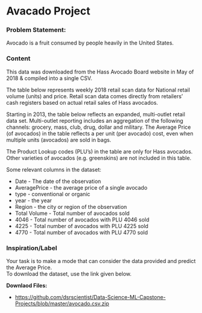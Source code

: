 # Avacado Project
### Problem Statement:
Avocado is a fruit consumed by people heavily in the United States. 
<br>
### Content
This data was downloaded from the Hass Avocado Board website in May of 2018 & compiled into a single CSV. 

The table below represents weekly 2018 retail scan data for National retail volume (units) and price. Retail scan data comes directly from retailers’ cash registers based on actual retail sales of Hass avocados. 

Starting in 2013, the table below reflects an expanded, multi-outlet retail data set. Multi-outlet reporting includes an aggregation of the following channels: grocery, mass, club, drug, dollar and military. The Average Price (of avocados) in the table reflects a per unit (per avocado) cost, even when multiple units (avocados) are sold in bags. 

The Product Lookup codes (PLU’s) in the table are only for Hass avocados. Other varieties of avocados (e.g. greenskins) are not included in this table.

Some relevant columns in the dataset:

- Date - The date of the observation
- AveragePrice - the average price of a single avocado
- type - conventional or organic
- year - the year
- Region - the city or region of the observation
- Total Volume - Total number of avocados sold
- 4046 - Total number of avocados with PLU 4046 sold
- 4225 - Total number of avocados with PLU 4225 sold
- 4770 - Total number of avocados with PLU 4770 sold


### Inspiration/Label 

Your task is to make a mode that can consider the data provided and predict the Average Price.
<br>
To download the dataset, use the link given below. 

<b>Downlaod Files:</b>
- https://github.com/dsrscientist/Data-Science-ML-Capstone-Projects/blob/master/avocado.csv.zip
